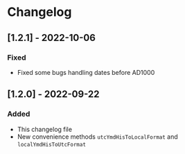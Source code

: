 # Changelog

## [1.2.1] - 2022-10-06
### Fixed
 - Fixed some bugs handling dates before AD1000

## [1.2.0] - 2022-09-22
### Added
 - This changelog file
 - New convenience methods `utcYmdHisToLocalFormat` and `localYmdHisToUtcFormat`
